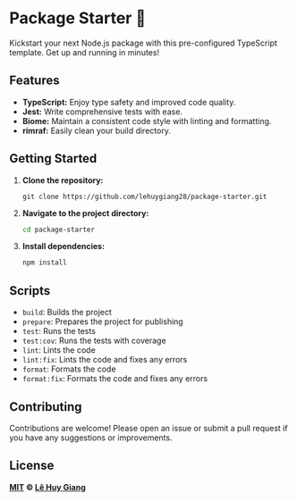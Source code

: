 # Package Starter 🚀

Kickstart your next Node.js package with this pre-configured TypeScript template. Get up and running in minutes!

## Features

- **TypeScript:** Enjoy type safety and improved code quality.
- **Jest:** Write comprehensive tests with ease.
- **Biome:** Maintain a consistent code style with linting and formatting.
- **rimraf:** Easily clean your build directory.

## Getting Started

1. **Clone the repository:**

   ```**bash**
   git clone https://github.com/lehuygiang28/package-starter.git
   ```

2. **Navigate to the project directory:**

   ```bash
   cd package-starter
   ```

3. **Install dependencies:**

   ```bash
   npm install
   ```

## Scripts

- `build`: Builds the project
- `prepare`: Prepares the project for publishing
- `test`: Runs the tests
- `test:cov`: Runs the tests with coverage
- `lint`: Lints the code
- `lint:fix`: Lints the code and fixes any errors
- `format`: Formats the code
- `format:fix`: Formats the code and fixes any errors

## Contributing

Contributions are welcome! Please open an issue or submit a pull request if you have any suggestions or improvements.

## License

**[MIT](LICENSE) © [Lê Huy Giang](https://github.com/lehuygiang28)**
